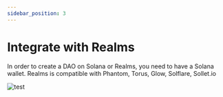 ```yaml
---
sidebar_position: 3
---
```


# Integrate with Realms 

In order to create a DAO on Solana or Realms, you need to have a Solana wallet. Realms is compatible with Phantom, Torus, Glow, Solflare, Sollet.io

![test](https://user-images.githubusercontent.com/22420711/178032919-b43e77ee-2d5e-42a9-979c-52500ebc6bd0.png)